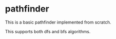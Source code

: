 # pathfinder
This is a basic pathfinder implemented from scratch.

This supports both dfs and bfs algorithms.
